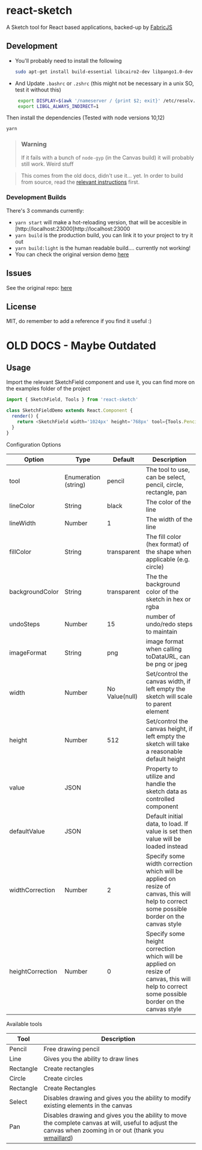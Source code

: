 # react-sketch

A Sketch tool for React based applications, backed-up by [FabricJS](http://fabricjs.com/)

## Development

- You'll probably need to install the following

  ```sh
  sudo apt-get install build-essential libcairo2-dev libpango1.0-dev libjpeg-dev libgif-dev librsvg2-dev xdg-utils --fix-missing
  ```

- And Update `.bashrc` or `.zshrc` (this might not be necessary in a unix SO, test it without this)

  ```sh
   export DISPLAY=$(awk '/nameserver / {print $2; exit}' /etc/resolv.conf 2>/dev/null):0
   export LIBGL_ALWAYS_INDIRECT=1
  ```

Then install the dependencies (Tested with node versions 10,12)

```sh
yarn
```

> ### Warning
>
> If it fails with a bunch of `node-gyp` (in the Canvas build) it will probably still work. Weird stuff

> This comes from the old docs, didn't use it... yet.
> In order to build from source, read the [relevant instructions](http://fabricjs.com/fabric-intro-part-4#node) first.

### Development Builds

There's 3 commands currently:

- `yarn start` will make a hot-reloading version, that will be accesible in [http://localhost:23000]http://localhost:23000
- `yarn build` is the production build, you can link it to your project to try it out
- `yarn build:light` is the human readable build.... currently not working!
- You can check the original version demo [here](http://tbolis.github.io/showcase/react-sketch/)

## Issues

See the original repo: [here](https://github.com/tbolis/react-sketch/issues)

## License

MIT, do remember to add a reference if you find it useful :)

[warning-image]: /docs/img/warning.png
[idea-image]: /docs/img/idea.png
[github-image]: https://img.shields.io/github/release/tbolis/react-sketch.svg
[github-url]: https://github.com/tbolis/react-sketch/releases
[npm-image]: https://img.shields.io/npm/v/react-sketch.svg
[npm-url]: https://www.npmjs.com/package/react-sketch
[downloads-image]: https://img.shields.io/npm/dm/react-sketch.svg
[downloads-url]: https://www.npmjs.com/package/react-sketch
[travis-image]: https://img.shields.io/travis/tbolis/react-sketch.svg
[travis-url]: https://travis-ci.org/tbolis/react-sketch

# OLD DOCS - Maybe Outdated

## Usage

Import the relevant SketchField component and use it, you can find more on the examples folder of the project

```javascript
import { SketchField, Tools } from 'react-sketch'

class SketchFieldDemo extends React.Component {
  render() {
    return <SketchField width='1024px' height='768px' tool={Tools.Pencil} lineColor='black' lineWidth={3} />
  }
}
```

Configuration Options

| Option           | Type                 | Default        | Description                                                                                                                                  |
| ---------------- | -------------------- | -------------- | -------------------------------------------------------------------------------------------------------------------------------------------- |
| tool             | Enumeration (string) | pencil         | The tool to use, can be select, pencil, circle, rectangle, pan                                                                               |
| lineColor        | String               | black          | The color of the line                                                                                                                        |
| lineWidth        | Number               | 1              | The width of the line                                                                                                                        |
| fillColor        | String               | transparent    | The fill color (hex format) of the shape when applicable (e.g. circle)                                                                       |
| backgroundColor  | String               | transparent    | The the background color of the sketch in hex or rgba                                                                                        |
| undoSteps        | Number               | 15             | number of undo/redo steps to maintain                                                                                                        |
| imageFormat      | String               | png            | image format when calling toDataURL, can be png or jpeg                                                                                      |
| width            | Number               | No Value(null) | Set/control the canvas width, if left empty the sketch will scale to parent element                                                          |
| height           | Number               | 512            | Set/control the canvas height, if left empty the sketch will take a reasonable default height                                                |
| value            | JSON                 |                | Property to utilize and handle the sketch data as controlled component                                                                       |
| defaultValue     | JSON                 |                | Default initial data, to load. If value is set then value will be loaded instead                                                             |
| widthCorrection  | Number               | 2              | Specify some width correction which will be applied on resize of canvas, this will help to correct some possible border on the canvas style  |
| heightCorrection | Number               | 0              | Specify some height correction which will be applied on resize of canvas, this will help to correct some possible border on the canvas style |

Available tools

| Tool      | Description                                                                                                                                                                              |
| --------- | ---------------------------------------------------------------------------------------------------------------------------------------------------------------------------------------- |
| Pencil    | Free drawing pencil                                                                                                                                                                      |
| Line      | Gives you the ability to draw lines                                                                                                                                                      |
| Rectangle | Create rectangles                                                                                                                                                                        |
| Circle    | Create circles                                                                                                                                                                           |
| Rectangle | Create Rectangles                                                                                                                                                                        |
| Select    | Disables drawing and gives you the ability to modify existing elements in the canvas                                                                                                     |
| Pan       | Disables drawing and gives you the ability to move the complete canvas at will, useful to adjust the canvas when zooming in or out (thank you [wmaillard](https://github.com/wmaillard)) |
